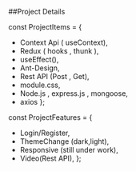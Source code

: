 ##Project Details

const ProjectItems = {
- Context Api ( useContext),
- Redux ( hooks , thunk ),
- useEffect(),
- Ant-Design,
- Rest API (Post , Get),
- module.css,
- Node.js , express.js , mongoose,
- axios
};

const ProjectFeatures = {
- Login/Register,
- ThemeChange (dark,light),
- Responsive (still under work),
- Video(Rest API),
};
